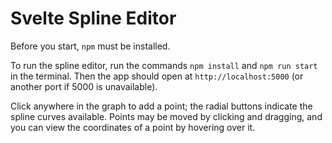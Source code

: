 # Svelte Spline Editor

Before you start, `npm` must be installed.

To run the spline editor, run the commands `npm install` and `npm run start` in the terminal. Then
the app should open at `http://localhost:5000` (or another port if 5000 is
unavailable).

Click anywhere in the graph to add a point; the radial buttons indicate the
spline curves available. Points may be moved by clicking and dragging, and you
can view the coordinates of a point by hovering over it.
